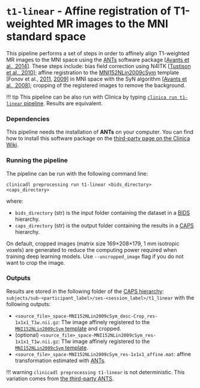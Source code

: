# `t1-linear` - Affine registration of T1-weighted MR images to the MNI standard space

This pipeline performs a set of steps in order to affinely align T1-weighted MR images to the MNI space using the
[ANTs](http://stnava.github.io/ANTs/) software package [[Avants et al., 2014](https://doi.org/10.3389/fninf.2014.00044)].
These steps include: bias field correction using N4ITK [[Tustison et al., 2010](https://doi.org/10.1109/TMI.2010.2046908)];
affine registration to the [MNI152NLin2009cSym](https://bids-specification.readthedocs.io/en/stable/99-appendices/08-coordinate-systems.html#template-based-coordinate-systems)
template [Fonov et al., [2011](https://doi.org/10.1016/j.neuroimage.2010.07.033),
[2009](https://doi.org/10.1016/S1053-8119(09)70884-5)] in MNI space with the SyN algorithm
[[Avants et al., 2008](https://doi.org/10.1016/j.media.2007.06.004)]; cropping of the registered images to remove the background.

!!! tip
    This pipeline can be also run with Clinica by typing
    [`clinica run t1-linear` pipeline](http://www.clinica.run/doc/Pipelines/T1_Linear).
    Results are equivalent.

### Dependencies
This pipeline needs the installation of **ANTs** on your computer. You can find how to install this software package on the
[third-party page on the Clinica Wiki](http://www.clinica.run/doc/Third-party).

### Running the pipeline
The pipeline can be run with the following command line:
```{.sourceCode .bash}
clinicadl preprocessing run t1-linear <bids_directory> <caps_directory>
```
where:

- `bids_directory` (str) is the input folder containing the dataset in a [BIDS](http://www.clinica.run/doc/BIDS) hierarchy.
- `caps_directory` (str) is the output folder containing the results in a [CAPS](http://www.clinica.run/doc/CAPS/Introduction) hierarchy.

On default, cropped images (matrix size 169×208×179, 1 mm isotropic voxels) are generated to reduce the computing power required when training deep learning models. Use `--uncropped_image` flag if you do not want to crop the image.


### Outputs
Results are stored in the following folder of the
[CAPS hierarchy](http://www.clinica.run/doc/CAPS/Specifications/#t1-linear-affine-registration-of-t1w-images-to-the-mni-standard-space):
`subjects/sub-<participant_label>/ses-<session_label>/t1_linear` with the following outputs:

- `<source_file>_space-MNI152NLin2009cSym_desc-Crop_res-1x1x1_T1w.nii.gz`: T1w image affinely registered to the [`MNI152NLin2009cSym` template](https://bids-specification.readthedocs.io/en/stable/99-appendices/08-coordinate-systems.html) and cropped.
- (optional) `<source_file>_space-MNI152NLin2009cSym_res-1x1x1_T1w.nii.gz`: T1w image affinely registered to the [`MNI152NLin2009cSym` template](https://bids-specification.readthedocs.io/en/stable/99-appendices/08-coordinate-systems.html).
- `<source_file>_space-MNI152NLin2009cSym_res-1x1x1_affine.mat`: affine transformation estimated with [ANTs](https://stnava.github.io/ANTs/).

!!! warning
    `clinicadl preprocessing t1-linear` is not deterministic.
    This variation comes from [the third-party ANTS](https://github.com/ANTsX/ANTs/wiki/antsRegistration-reproducibility-issues).
